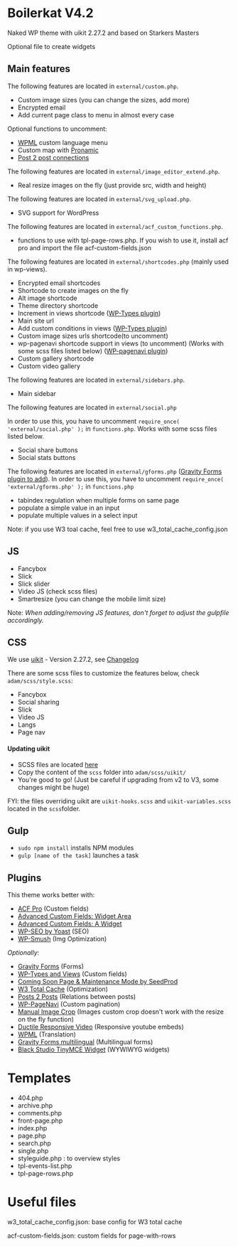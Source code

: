 # Boilerkat V4.2

Naked WP theme with uikit 2.27.2 and based on Starkers Masters

Optional file to create widgets

## Main features

The following features are located in `external/custom.php`.

- Custom image sizes (you can change the sizes, add more)
- Encrypted email
- Add current page class to menu in almost every case

Optional functions to uncomment:
- [WPML](https://wpml.org/) custom language menu
- Custom map with [Pronamic](https://wordpress.org/plugins/pronamic-google-maps/)
- [Post 2 post connections](https://wordpress.org/plugins/posts-to-posts/)

The following features are located in `external/image_editor_extend.php`.
- Real resize images on the fly (just provide src, width and height)

The following features are located in `external/svg_upload.php`.
- SVG support for WordPress

The following features are located in `external/acf_custom_functions.php`.
- functions to use with tpl-page-rows.php. If you wish to use it, install acf pro and import the file acf-custom-fields.json


The following features are located in `external/shortcodes.php` (mainly used in wp-views).

<!-- - Shortcode for icon svgs (to be used in 2 years) :p -->
- Encrypted email shortcodes
- Shortcode to create images on the fly
- Alt image shortcode
- Theme directory shortcode
- Increment in views shortcode ([WP-Types plugin](http://wp-types.com/))
- Main site url
- Add custom conditions in views ([WP-Types plugin](http://wp-types.com/))
- Custom image sizes urls shortcode(to uncomment)
- wp-pagenavi shortcode support in views (to uncomment) (Works with some scss files listed below) ([WP-pagenavi plugin](https://wordpress.org/plugins/wp-pagenavi/))
- Custom gallery shortcode
- Custom video gallery

The following features are located in `external/sidebars.php`.

- Main sidebar

The following features are located in `external/social.php`

In order to use this, you have to uncomment `require_once( 'external/social.php' );` in `functions.php`.
Works with some scss files listed below.

- Social share buttons
- Social stats buttons

The following features are located in `external/gforms.php` ([Gravity Forms plugin to add](http://www.gravityforms.com/)).
In order to use this, you have to uncomment `require_once( 'external/gforms.php' );` in `functions.php`

- tabindex regulation when multiple forms on same page
- populate a simple value in an input
- populate multiple values in a select input

Note: if you use W3 toal cache, feel free to use w3_total_cache_config.json


## JS

- Fancybox
- Slick
- Slick slider
- Video JS (check scss files)
- Smartresize (you can change the mobile limit size)


Note: *When adding/removing JS features, don't forget to adjust the gulpfile accordingly.*

## CSS

We use [uikit](https://github.com/uikit/uikit) - Version 2.27.2, see [Changelog](https://github.com/uikit/uikit/blob/develop/CHANGELOG.md)

There are some scss files to customize the features below, check `adam/scss/style.scss`:

- Fancybox
- Social sharing
- Slick
- Video JS
- Langs
- Page nav

#### Updating uikit

- SCSS files are located [here](https://github.com/uikit/bower-uikit)
- Copy the content of the `scss` folder into `adam/scss/uikit/`
- You're good to go! (Just be careful if upgrading from v2 to V3, some changes might be huge)

FYI: the files overriding uikit are `uikit-hooks.scss` and `uikit-variables.scss` located in the `scss`folder.

## Gulp

- `sudo npm install` installs NPM modules
- `gulp [name of the task]` launches a task


## Plugins

This theme works better with:

- [ACF Pro](http://wp-types.com/) (Custom fields)
- [Advanced Custom Fields: Widget Area](https://github.com/lucasstark/acf-field-widget-area/)
- [Advanced Custom Fields: A Widget](https://github.com/lucasstark/acf-field-a-widget)
- [WP-SEO by Yoast](https://wordpress.org/plugins/wordpress-seo/) (SEO)
- [WP-Smush](https://fr-be.wordpress.org/plugins/wp-smushit/) (Img Optimization)

*Optionally*:

- [Gravity Forms](http://www.gravityforms.com/) (Forms)
- [WP-Types and Views](http://wp-types.com/) (Custom fields)
- [Coming Soon Page & Maintenance Mode by SeedProd](https://tah.wordpress.org/plugins/coming-soon/)
- [W3 Total Cache](https://srd.wordpress.org/plugins/w3-total-cache/) (Optimization)
- [Posts 2 Posts](https://wordpress.org/plugins/posts-to-posts/) (Relations between posts)
- [WP-PageNavi](https://wordpress.org/plugins/wp-pagenavi/) (Custom pagination)
- [Manual Image Crop](https://wordpress.org/plugins/manual-image-crop/) (Images custom crop doesn't work with the resize on the fly function)
- [Ductile Responsive Video](https://wordpress.org/plugins/ductile-responsive-video/) (Responsive youtube embeds)
- [WPML](https://wpml.org/) (Translation)
- [Gravity Forms multilingual](https://wpml.org/documentation/related-projects/gravity-forms-multilingual/) (Multilingual forms)
- [Black Studio TinyMCE Widget](https://wordpress.org/plugins/black-studio-tinymce-widget/) (WYWIWYG widgets)

# Templates 

* 404.php
* archive.php
* comments.php
* front-page.php
* index.php
* page.php
* search.php
* single.php
* styleguide.php : to overview styles
* tpl-events-list.php
* tpl-page-rows.php

# Useful files

w3_total_cache_config.json: base config for W3 total cache

acf-custom-fields.json: custom fields for page-with-rows



